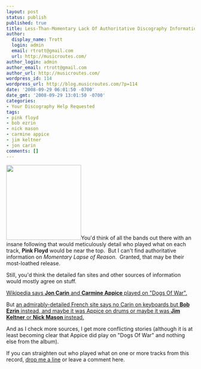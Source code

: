 ```yaml
---
layout: post
status: publish
published: true
title: Less-Than-Momentary Lack Of Authoritative Discography Information
author:
  display_name: Trott
  login: admin
  email: rtrott@gmail.com
  url: http://musicroutes.com/
author_login: admin
author_email: rtrott@gmail.com
author_url: http://musicroutes.com/
wordpress_id: 114
wordpress_url: http://blog.musicroutes.com/?p=114
date: '2008-09-29 06:01:50 -0700'
date_gmt: '2008-09-29 13:01:50 -0700'
categories:
- Your Discography Help Requested
tags:
- pink floyd
- bob ezrin
- nick mason
- carmine appice
- jim keltner
- jon carin
comments: []
---
```

<p><img class="alignleft size-medium wp-image-116" title="A Momentary Lapse Of Reason" src="http://blog.musicroutes.com/wp-content/uploads/2008/09/alapse.jpg" alt="" width="200" height="200" />You'd think of all the bands out there with an insane following that would meticulously detail who played what on each track, <strong>Pink Floyd</strong> would be near the top.  But I can't find authoritative information on <em>Momentary Lapse of Reason</em>.  Granted, that may be their most-loathed release.</p>
<p>Still, you'd think the detailed fan sites and other sources of information would mostly agree on stuff.</p>
<p><a href="http://en.wikipedia.org/wiki/The_Dogs_of_War_(Pink_Floyd_song)" target="_blank">Wikipedia says <strong>Jon Carin</strong> and <strong>Carmine Appice</strong> played on "Dogs Of War".<br />
</a></p>
<p>But <a href="http://thinkfloyd.free.fr/disco/lapse.htm" target="_blank">an admirably-detailed French site says no Carin on keyboards but <strong>Bob Ezrin</strong> instead, and maybe it was Appice on drums or maybe it was <strong>Jim Keltner</strong> or <strong>Nick Mason</strong> instead.</a></p>
<p>And as I check more sources, I get more conflicting stories (although it is at least becoming clear that Appice did play on "Dogs Of War" and nothing else from the album).</p>
<p>If you can straighten out who played what on one or more tracks from this record, <a href="http://musicroutes.com/contact.php" target="_blank">drop me a line</a> or leave a comment here.</p>
